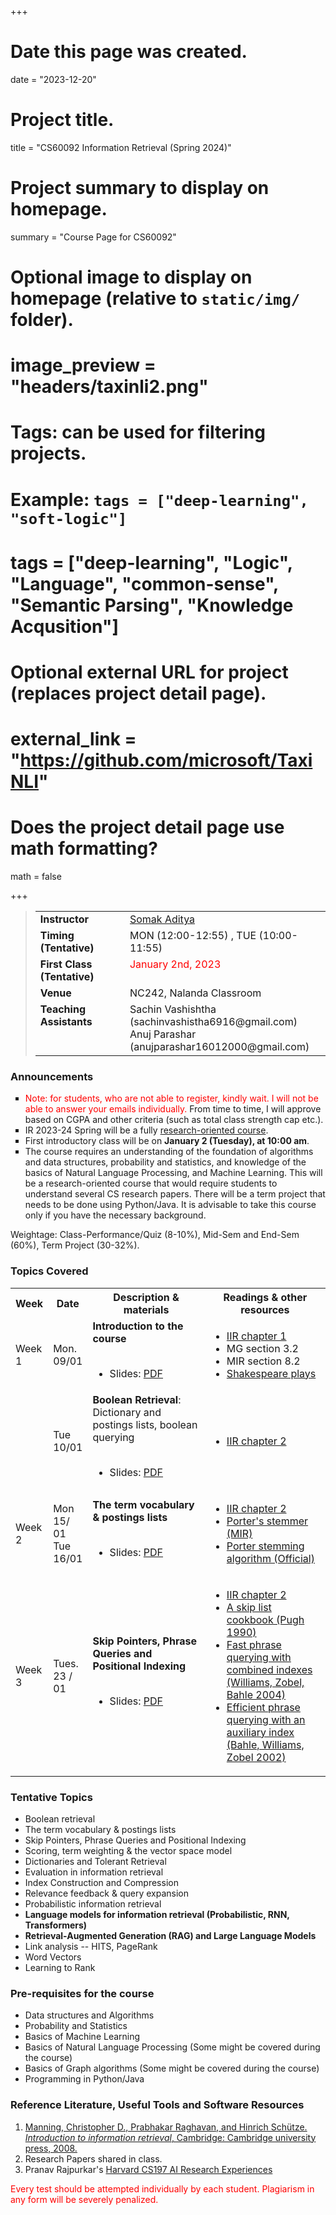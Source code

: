 +++
# Date this page was created.
date = "2023-12-20"

# Project title.
title = "CS60092 Information Retrieval (Spring 2024)"

# Project summary to display on homepage.
summary = "Course Page for CS60092"

# Optional image to display on homepage (relative to `static/img/` folder).
# image_preview = "headers/taxinli2.png"

# Tags: can be used for filtering projects.
# Example: `tags = ["deep-learning", "soft-logic"]`
# tags = ["deep-learning", "Logic", "Language", "common-sense", "Semantic Parsing", "Knowledge Acqusition"]

# Optional external URL for project (replaces project detail page).
# external_link = "https://github.com/microsoft/TaxiNLI"

# Does the project detail page use math formatting?
math = false

+++ 

<blockquote>
<table id="nobd" cellspacing="0" cellpadding="2" border="0">
<tbody><tr><td id="nobd" align="left" valign="top"><b>Instructor</b>
    </td><td id="nobd" align="left">&nbsp;&nbsp;&nbsp;
    </td><td id="nobd" align="left"><a href="http://cse.iitkgp.ac.in/~saditya/">Somak Aditya</a>
</td></tr><tr><td id="nobd" valign="top" align="left"><b>Timing (Tentative)</b>
    </td><td id="nobd" valign="top" align="left">&nbsp;&nbsp;&nbsp;
    </td><td id="nobd" valign="top" align="left"> MON (12:00-12:55) , TUE (10:00-11:55)
</td></tr><tr><td id="nobd" valign="top" align="left"><b>First Class (Tentative)</b>
    </td><td id="nobd" valign="top" align="left">&nbsp;&nbsp;&nbsp;
    </td><td id="nobd" valign="top" align="left"><span style="color:red"> January 2nd, 2023 </span>
</td></tr><tr><td id="nobd" valign="top" align="left"><b>Venue</b>
    </td><td id="nobd" valign="top" align="left">&nbsp;&nbsp;&nbsp;
    </td><td id="nobd" valign="top" align="left"> NC242, Nalanda Classroom
</td></tr><tr><td id="nobd" valign="top" align="left"><b>Teaching Assistants</b>
    </td><td id="nobd" valign="top" align="left">&nbsp;&nbsp;&nbsp;
    </td><td id="nobd" valign="top" align="left">
    Sachin Vashishtha (sachinvashistha6916@gmail.com) <br/>
    Anuj Parashar (anujparashar16012000@gmail.com) <br/>
</td></tr></tbody></table>
</blockquote>

<!--
<b>Office Hours</b> <p></p>
Friday - 18:10 - 19:10 (CSE-308)
-->

<p> </p>
<h3>Announcements</h3>
<ul style="list-style-type: square;">



<li>  <span style='color: red'>Note: for students, who are not able to register, kindly wait. I will not be able to answer your emails individually. </span> From time to time, I will approve based on CGPA and other criteria (such as total class strength cap etc.). </li>

<!-- <li> Every <b>registered</b> student should join the Google mailing list <b>ir-2023-spring@googlegroups.com</b>. All urgent announcements would be made through the group. <span style="color:red">This group is meant only for registered (and approved) students. Kindly mention your roll number and the fact that you have registered in ERP.</span></li> -->

<li> IR 2023-24 Spring will be a fully <u>research-oriented course</u>. </li>

<li> First introductory class will be on <b>January 2 (Tuesday), at 10:00 am</b>.</li> 

<li> The course requires an understanding of the foundation of algorithms and data structures, probability and statistics, and knowledge of the basics of Natural Language Processing, and Machine Learning. This will be a research-oriented course that would require students to understand several CS research papers. There will be a term project that needs to be done using Python/Java. It is advisable to take this course only if you have the necessary background.
</li>
</ul>
<p></p>

<p></p>
Weightage: Class-Performance/Quiz (8-10%), Mid-Sem and End-Sem (60%), Term Project (30-32%).
<p></p>

<h3> Topics Covered </h3>
<table class="table">
  <tr class='weekbegin active'>
    <th width="9%">Week</th>
    <th width="9%">Date</th>
    <!-- <th width="12%">Event</th> -->
    <th width="41%">Description & materials</th>
    <th width="41%">Readings & other resources</th>
  </tr>

  <tr class='weekbegin'>
    <td>Week 1</td>
    <td>Mon. 09/01 <br/> </td>
    <!-- <td>Lecture (Pandu)</td> -->
    <td><b>Introduction to the course</b><br /><br />
      <ul>
	<!-- <li> Videos: <a href="complementary_video_slides/05-01-07-IR-SemistructuredData.pptx">"Semistructured Data"</a> </li> -->
    <li>Slides:
    	     <a href="/files/IRSp24/Lec1.pdf">PDF</a> 
	</li>  
    </ul>
    </td>
    <td>
      <ul>
        <li><a href="http://nlp.stanford.edu/IR-book/pdf/01bool.pdf">IIR chapter 1</a></li>
        <li>MG section 3.2</li>
        <li>MIR section 8.2</li>
        <li><a href="http://www.rhymezone.com/shakespeare/">Shakespeare plays</a></li>
      </ul>
    </td>
  </tr>

  <tr>
    <td></td>
    <td>Tue 10/01 </td>
    <!-- <td>Lecture (Chris)</td> -->
    <td><b>Boolean Retrieval</b>: Dictionary and postings lists, boolean querying
    <!--(<a href="https://github.com/manning/MergeAlgorithms">starter code</a>)-->
    <br/><br/>
    <ul>
	<!-- <li> Videos: <a href="complementary_video_slides/05-01-07-IR-SemistructuredData.pptx">"Semistructured Data"</a> </li> -->
    <li>Slides:
    	     <a href="/files/IRSp23/Lec2.pdf">PDF</a> 
	</li>
    </td>
    <td>
    <ul>
        <li><a href="http://nlp.stanford.edu/IR-book/pdf/02voc.pdf">IIR chapter 2</a></li>
      </ul>
    </td>
  </tr>
<tr class='weekbegin'>
    <td>Week 2</td>
    <td>Mon 15/ 01 <br/> Tue 16/01</td>
    <td><b>The term vocabulary & postings lists</b><br /><br />
    <ul>
         <li>Slides:
             <a href="/files/IRSp22/Lec3.pdf">PDF</a>
      </ul>
    </td>
    <td>
      <ul>
        <li><a href="https://nlp.stanford.edu/IR-book/pdf/02voc.pdf">IIR chapter 2</a></li>
        <li><a href="http://www.sims.berkeley.edu/~hearst/irbook/porter.html">Porter's stemmer (MIR)</a></li>
        <li><a href="http://www.tartarus.org/~martin/PorterStemmer/">Porter stemming algorithm (Official)</a></li>
      </ul>
    </td>
  </tr>
   <tr class="weekbegin">
    <td>Week 3</td>
    <td>Tues. 23 / 01</td>
    <td><b>Skip Pointers, Phrase Queries and Positional Indexing</b><br /><br />
    <ul>
         <li>Slides:
             <a href="/files/IRSp24/Lec4.pdf">PDF</a>
      </ul>
    </td>
    <td><ul>
        <li><a href="https://nlp.stanford.edu/IR-book/pdf/02voc.pdf">IIR chapter 2</a></li>
        <li><a href="http://citeseerx.ist.psu.edu/viewdoc/summary?doi=10.1.1.17.524">A skip list cookbook (Pugh 1990)</a></li>
        <li><a href="http://portal.acm.org/citation.cfm?id=1028102">Fast phrase querying with combined indexes (Williams, Zobel, Bahle 2004)</a></li>
        <li><a href="http://portal.acm.org/citation.cfm?id=564415">Efficient phrase querying with an auxiliary index (Bahle, Williams, Zobel 2002)</a></li>
      </ul>
    </td>
  </tr>
</table>


<h3>Tentative Topics </h3>
<ul>
<li> Boolean retrieval </li>
<li> The term vocabulary & postings lists </li>
<li> Skip Pointers, Phrase Queries and Positional Indexing</li>
<li> Scoring, term weighting & the vector space model</li>
<li> Dictionaries and Tolerant Retrieval</li>
<li> Evaluation in information retrieval</li>
<li> Index Construction and Compression</li>
<li> Relevance feedback & query expansion</li>
<li> Probabilistic information retrieval</li>
<li> <b>Language models for information retrieval (Probabilistic, RNN, Transformers)</b></li>
<li> <b>Retrieval-Augmented Generation (RAG) and Large Language Models</b></li>
<li> Link analysis -- HITS, PageRank</li>
<li> Word Vectors</li>
<li> Learning to Rank</li>
</ul> 

<h3> Pre-requisites for the course </h3>
<ul>
<li> Data structures and Algorithms </li> 
<li> Probability and Statistics </li> 
<li> Basics of Machine Learning </li> 
<li> Basics of Natural Language Processing (Some might be covered during the course) </li> 
<li> Basics of Graph algorithms (Some might be covered during the course) </li> 
<li> Programming in Python/Java </b> </li> 
</ul>

<h3> Reference Literature, Useful Tools and Software Resources </h3>
<ol>
  <li> <a href="https://nlp.stanford.edu/IR-book/information-retrieval-book.html">Manning, Christopher D., Prabhakar Raghavan, and Hinrich Schütze. <em>Introduction to information retrieval</em>, Cambridge: Cambridge university press, 2008.</a></li>
  <li> Research Papers shared in class. </li>
  <li> Pranav Rajpurkar's <a href="https://docs.google.com/document/d/1uvAbEhbgS_M-uDMTzmOWRlYxqCkogKRXdbKYYT98ooc/edit#">Harvard CS197 AI Research Experiences</a></li>
</ol>

<span style="color:red"> Every test should be attempted individually by each student. Plagiarism in any form will be severely penalized.</span>